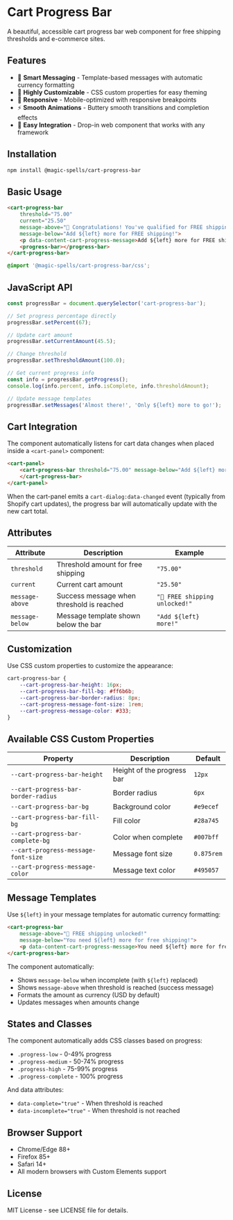 # Cart Progress Bar

A beautiful, accessible cart progress bar web component for free shipping thresholds and e-commerce sites.

## Features

- 🎯 **Smart Messaging** - Template-based messages with automatic currency formatting
- 🎨 **Highly Customizable** - CSS custom properties for easy theming
- 📱 **Responsive** - Mobile-optimized with responsive breakpoints
- ⚡ **Smooth Animations** - Buttery smooth transitions and completion effects
- 🔧 **Easy Integration** - Drop-in web component that works with any framework

## Installation

```bash
npm install @magic-spells/cart-progress-bar
```

## Basic Usage

```html
<cart-progress-bar
	threshold="75.00"
	current="25.50"
	message-above="🎉 Congratulations! You've qualified for FREE shipping!"
	message-below="Add ${left} more for FREE shipping!">
	<p data-content-cart-progress-message>Add ${left} more for FREE shipping!</p>
	<progress-bar></progress-bar>
</cart-progress-bar>
```

```css
@import '@magic-spells/cart-progress-bar/css';
```

## JavaScript API

```javascript
const progressBar = document.querySelector('cart-progress-bar');

// Set progress percentage directly
progressBar.setPercent(67);

// Update cart amount
progressBar.setCurrentAmount(45.5);

// Change threshold
progressBar.setThresholdAmount(100.0);

// Get current progress info
const info = progressBar.getProgress();
console.log(info.percent, info.isComplete, info.thresholdAmount);

// Update message templates
progressBar.setMessages('Almost there!', 'Only ${left} more to go!');
```

## Cart Integration

The component automatically listens for cart data changes when placed inside a `<cart-panel>` component:

```html
<cart-panel>
	<cart-progress-bar threshold="75.00" message-below="Add ${left} more for FREE shipping!">
	</cart-progress-bar>
</cart-panel>
```

When the cart-panel emits a `cart-dialog:data-changed` event (typically from Shopify cart updates), the progress bar will automatically update with the new cart total.

## Attributes

| Attribute       | Description                               | Example                        |
| --------------- | ----------------------------------------- | ------------------------------ |
| `threshold`     | Threshold amount for free shipping        | `"75.00"`                      |
| `current`       | Current cart amount                       | `"25.50"`                      |
| `message-above` | Success message when threshold is reached | `"🎉 FREE shipping unlocked!"` |
| `message-below` | Message template shown below the bar      | `"Add ${left} more!"`          |

## Customization

Use CSS custom properties to customize the appearance:

```css
cart-progress-bar {
	--cart-progress-bar-height: 16px;
	--cart-progress-bar-fill-bg: #ff6b6b;
	--cart-progress-bar-border-radius: 8px;
	--cart-progress-message-font-size: 1rem;
	--cart-progress-message-color: #333;
}
```

## Available CSS Custom Properties

| Property                            | Description                | Default    |
| ----------------------------------- | -------------------------- | ---------- |
| `--cart-progress-bar-height`        | Height of the progress bar | `12px`     |
| `--cart-progress-bar-border-radius` | Border radius              | `6px`      |
| `--cart-progress-bar-bg`            | Background color           | `#e9ecef`  |
| `--cart-progress-bar-fill-bg`       | Fill color                 | `#28a745`  |
| `--cart-progress-bar-complete-bg`   | Color when complete        | `#007bff`  |
| `--cart-progress-message-font-size` | Message font size          | `0.875rem` |
| `--cart-progress-message-color`     | Message text color         | `#495057`  |

## Message Templates

Use `${left}` in your message templates for automatic currency formatting:

```html
<cart-progress-bar
	message-above="🎉 FREE shipping unlocked!"
	message-below="You need ${left} more for free shipping!">
	<p data-content-cart-progress-message>You need ${left} more for free shipping!</p>
</cart-progress-bar>
```

The component automatically:

- Shows `message-below` when incomplete (with `${left}` replaced)
- Shows `message-above` when threshold is reached (success message)
- Formats the amount as currency (USD by default)
- Updates messages when amounts change

## States and Classes

The component automatically adds CSS classes based on progress:

- `.progress-low` - 0-49% progress
- `.progress-medium` - 50-74% progress
- `.progress-high` - 75-99% progress
- `.progress-complete` - 100% progress

And data attributes:

- `data-complete="true"` - When threshold is reached
- `data-incomplete="true"` - When threshold is not reached

## Browser Support

- Chrome/Edge 88+
- Firefox 85+
- Safari 14+
- All modern browsers with Custom Elements support

## License

MIT License - see LICENSE file for details.
